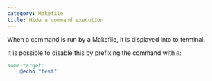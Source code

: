 ```yaml
---
category: Makefile
title: Hide a command execution
---
```

When a command is run by a Makefile, it is displayed into to terminal.

It is possible to disable this by prefixing the command with `@`:

```makefile
some-target:
	@echo "test"
```
